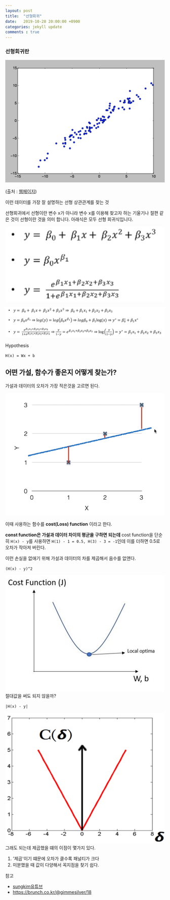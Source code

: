 ```yaml
---
layout: post
title:  "선형회귀"
date:   2019-10-28 20:00:00 +0900
categories: jekyll update
comments : true
---
```


### 선형회귀란

![데이터사진](https://github.com/gwnuysw/gwnuysw.github.io/blob/master/_images/2019_10_28/%EC%8A%A4%ED%81%AC%EB%A6%B0%EC%83%B7%202019-10-28%20%EC%98%A4%ED%9B%84%208.16.36.png?raw=true)

(출처 : [웹페이지](https://minsgodrema.ga/5387))

이런 데이터를 가장 잘 설명하는 선형 상관관계를 찾는 것

선형회귀에서 선형이란 변수 x가 아니라 변수 x를 이용해 찾고자 하는 기울기나 절편 같은 것이 선형이란 것을 의미 합니다. 아래식은 모두 선형 회귀식입니다.

![비선형 처럼 보이는것](https://github.com/gwnuysw/gwnuysw.github.io/blob/master/_images/2019_10_28/%EC%8A%A4%ED%81%AC%EB%A6%B0%EC%83%B7%202019-10-28%20%EC%98%A4%ED%9B%84%209.55.19.png?raw=true)

![선형으로 보이게 바꾼것](https://github.com/gwnuysw/gwnuysw.github.io/blob/master/_images/2019_10_28/%EC%8A%A4%ED%81%AC%EB%A6%B0%EC%83%B7%202019-10-28%20%EC%98%A4%ED%9B%84%209.55.24.png?raw=true)

Hypothesis

`H(x) = Wx + b`

## 어떤 가설, 함수가 좋은지 어떻게 찾는가?

가설과 데이터의 오차가 가장 적은것을 고르면 된다.

![가설탐색](https://github.com/gwnuysw/gwnuysw.github.io/blob/master/_images/2019_10_28/%EC%8A%A4%ED%81%AC%EB%A6%B0%EC%83%B7%202019-10-28%20%EC%98%A4%ED%9B%84%208.32.34.png?raw=true)

이때 사용하는 함수를 **cost(Loss) function** 이라고 한다.

**const function은 가설과 데이터 차이의 평균을 구하면 되는데** cost function을 단순히 `H(x) - y`를 사용하면 `H(1) - 1 = 0.5, H(3) - 3 = -1`인데 이를 더하면 0.5로 오차가 작아져 버린다.

이런 손실을 없애기 위해 가설과 데이터의 차를 제곱해서 음수를 없앤다.

`(H(x) - y)^2`

![cost function제곱](https://github.com/gwnuysw/gwnuysw.github.io/blob/master/_images/2019_10_28/%EC%8A%A4%ED%81%AC%EB%A6%B0%EC%83%B7%202019-10-28%20%EC%98%A4%ED%9B%84%208.49.28.png?raw=true)
절대값을 써도 되지 않을까?

`|H(x) - y|`

![cost function절대](https://github.com/gwnuysw/gwnuysw.github.io/blob/master/_images/2019_10_28/%EC%8A%A4%ED%81%AC%EB%A6%B0%EC%83%B7%202019-10-28%20%EC%98%A4%ED%9B%84%208.48.33.png?raw=true)
그래도 되는데 제곱했을 떄의 이점이 몇가지 있다.

1. '제곱'이기 떄문에 오차가 클수록 패널티가 크다
2. 미분했을 때 값이 다양해서 꼭지점을 찾기 쉽다.

참고
- [sungkim유튜브](https://www.youtube.com/watch?v=Hax03rCn3UI&list=PLlMkM4tgfjnLSOjrEJN31gZATbcj_MpUm&index=4)
- https://brunch.co.kr/@gimmesilver/18
